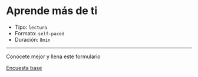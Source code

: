 # Aprende más de ti

* Tipo: `lectura`
* Formato: `self-paced`
* Duración: `8min`

***

Conócete mejor y llena este formulario

[Encuesta base](https://laboratoria.typeform.com/to/dsWoR0?uid=xxxxx&email=xxxxx&name=xxxxx&cohortid=xxxxx&courseid=xxxxx&unitid=xxxxx&partid=xxxxx)

